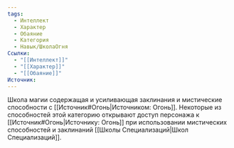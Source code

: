 ```yaml
---
tags:
  - Интеллект
  - Характер
  - Обаяние
  - Категория
  - Навык/ШколаОгня
Ссылки:
  - "[[Интеллект]]"
  - "[[Характер]]"
  - "[[Обаяние]]"
Источник:
---
```

Школа магии содержащая и усиливающая заклинания и мистические способности с [[Источник#Огонь|Источником: Огонь]]. Некоторые из способностей этой категорию открывают доступ персонажа к [[Источник#Огонь|Источнику: Огонь]] при использовании мистических способностей и заклинаний [[Школы Специализаций|Школ Специализаций]]. 